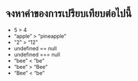 # จงหาค่าของการเปรียบเทียบต่อไปนี้

- 5 > 4
- “apple” > “pineapple”
- “2” > “12”
- undefined == null
- undefined === null
- “bee” < “be”
- “bee” > “Bee”
- “Bee” < “be”
